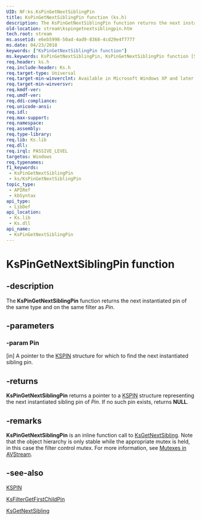 ```yaml
---
UID: NF:ks.KsPinGetNextSiblingPin
title: KsPinGetNextSiblingPin function (ks.h)
description: The KsPinGetNextSiblingPin function returns the next instantiated pin of the same type and on the same filter as Pin.
old-location: stream\kspingetnextsiblingpin.htm
tech.root: stream
ms.assetid: e6eb5998-50ad-4ad9-8368-4cd29e4f7777
ms.date: 04/23/2018
keywords: ["KsPinGetNextSiblingPin function"]
ms.keywords: KsPinGetNextSiblingPin, KsPinGetNextSiblingPin function [Streaming Media Devices], avfunc_a5363c0a-af05-43a6-aa4d-edd43e076eb7.xml, ks/KsPinGetNextSiblingPin, stream.kspingetnextsiblingpin
req.header: ks.h
req.include-header: Ks.h
req.target-type: Universal
req.target-min-winverclnt: Available in Microsoft Windows XP and later operating systems and DirectX 8.0 and later DirectX versions.
req.target-min-winversvr: 
req.kmdf-ver: 
req.umdf-ver: 
req.ddi-compliance: 
req.unicode-ansi: 
req.idl: 
req.max-support: 
req.namespace: 
req.assembly: 
req.type-library: 
req.lib: Ks.lib
req.dll: 
req.irql: PASSIVE_LEVEL
targetos: Windows
req.typenames: 
f1_keywords:
 - KsPinGetNextSiblingPin
 - ks/KsPinGetNextSiblingPin
topic_type:
 - APIRef
 - kbSyntax
api_type:
 - LibDef
api_location:
 - Ks.lib
 - Ks.dll
api_name:
 - KsPinGetNextSiblingPin
---
```


# KsPinGetNextSiblingPin function


## -description

The<b> KsPinGetNextSiblingPin</b> function returns the next instantiated pin of the same type and on the same filter as <i>Pin</i>.

## -parameters

### -param Pin 

[in]
A pointer to the <a href="https://docs.microsoft.com/windows-hardware/drivers/ddi/ks/ns-ks-_kspin">KSPIN</a> structure for which to find the next instantiated sibling pin.

## -returns

<b>KsPinGetNextSiblingPin</b> returns a pointer to a <a href="https://docs.microsoft.com/windows-hardware/drivers/ddi/ks/ns-ks-_kspin">KSPIN</a> structure representing the next instantiated sibling pin of <i>Pin</i>. If no such pin exists, returns <b>NULL</b>.

## -remarks

<b>KsPinGetNextSiblingPin</b> is an inline function call to <a href="https://docs.microsoft.com/windows-hardware/drivers/ddi/ks/nf-ks-ksgetnextsibling">KsGetNextSibling</a>. Note that the object hierarchy is only stable while the appropriate mutex is held, in this case the filter control mutex. For more information, see <a href="https://docs.microsoft.com/windows-hardware/drivers/stream/mutexes-in-avstream">Mutexes in AVStream</a>.

## -see-also

<a href="https://docs.microsoft.com/windows-hardware/drivers/ddi/ks/ns-ks-_kspin">KSPIN</a>



<a href="https://docs.microsoft.com/windows-hardware/drivers/ddi/ks/nf-ks-ksfiltergetfirstchildpin">KsFilterGetFirstChildPin</a>



<a href="https://docs.microsoft.com/windows-hardware/drivers/ddi/ks/nf-ks-ksgetnextsibling">KsGetNextSibling</a>

